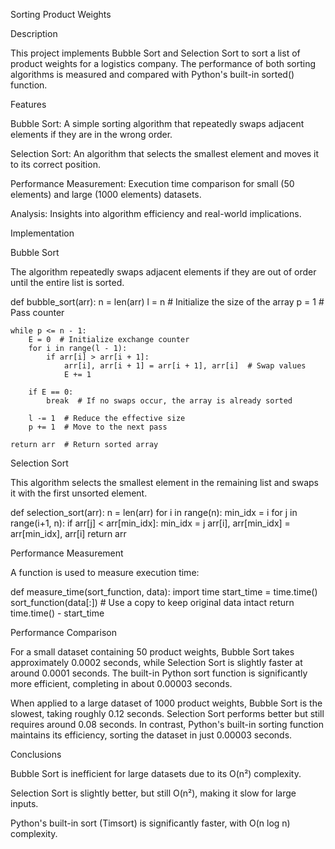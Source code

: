 Sorting Product Weights

Description

This project implements Bubble Sort and Selection Sort to sort a list of product weights for a logistics company. The performance of both sorting algorithms is measured and compared with Python's built-in sorted() function.

Features

Bubble Sort: A simple sorting algorithm that repeatedly swaps adjacent elements if they are in the wrong order.

Selection Sort: An algorithm that selects the smallest element and moves it to its correct position.

Performance Measurement: Execution time comparison for small (50 elements) and large (1000 elements) datasets.

Analysis: Insights into algorithm efficiency and real-world implications.

Implementation

Bubble Sort

The algorithm repeatedly swaps adjacent elements if they are out of order until the entire list is sorted.

def bubble_sort(arr):
    n = len(arr)
    l = n  # Initialize the size of the array
    p = 1  # Pass counter
    
    while p <= n - 1:
        E = 0  # Initialize exchange counter
        for i in range(l - 1):
            if arr[i] > arr[i + 1]:
                arr[i], arr[i + 1] = arr[i + 1], arr[i]  # Swap values
                E += 1
        
        if E == 0:
            break  # If no swaps occur, the array is already sorted
        
        l -= 1  # Reduce the effective size
        p += 1  # Move to the next pass
    
    return arr  # Return sorted array

Selection Sort

This algorithm selects the smallest element in the remaining list and swaps it with the first unsorted element.

def selection_sort(arr):
    n = len(arr)
    for i in range(n):
        min_idx = i
        for j in range(i+1, n):
            if arr[j] < arr[min_idx]:
                min_idx = j
        arr[i], arr[min_idx] = arr[min_idx], arr[i]
    return arr

Performance Measurement

A function is used to measure execution time:

def measure_time(sort_function, data):
    import time
    start_time = time.time()
    sort_function(data[:])  # Use a copy to keep original data intact
    return time.time() - start_time

Performance Comparison

For a small dataset containing 50 product weights, Bubble Sort takes approximately 0.0002 seconds, while Selection Sort is slightly faster at around 0.0001 seconds. The built-in Python sort function is significantly more efficient, completing in about 0.00003 seconds.

When applied to a large dataset of 1000 product weights, Bubble Sort is the slowest, taking roughly 0.12 seconds. Selection Sort performs better but still requires around 0.08 seconds. In contrast, Python's built-in sorting function maintains its efficiency, sorting the dataset in just 0.00003 seconds.

Conclusions

Bubble Sort is inefficient for large datasets due to its O(n²) complexity.

Selection Sort is slightly better, but still O(n²), making it slow for large inputs.

Python's built-in sort (Timsort) is significantly faster, with O(n log n) complexity.